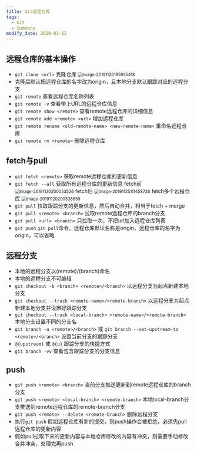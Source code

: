```yaml
---
title: Git远程仓库
tags: 
  - Git
  - Summary
modify_date: 2020-02-12
---
```


## 远程仓库的基本操作

<!--more-->

* `git clone <url>` 克隆仓库
  <img src="https://i.loli.net/2020/05/17/H9v7kbpnLJcqgoK.png" alt="image-20191120195935418" style="zoom:80%;" />
* 克隆后默认把远程仓库的名字改为origin，且本地分支默认跟踪对应的远程分支
* `git remote` 查看远程仓库名称列表
* `git remote -v` 查看带上URL的远程仓库信息
* `git remote show <remote>` 查看remote远程仓库的详细信息
* `git remote add <remote> <url>` 增加远程仓库
* `git remote rename <old-remote-name> <new-remote-name>` 重命名远程仓库
* `git remote rm <remote>` 删除远程仓库

## fetch与pull

* `git fetch <remote>` 获取remote远程仓库的更新信息
* `git fetch --all` 获取所有远程仓库的更新信息
  fetch前
  <img src="https://i.loli.net/2020/05/17/4FU6ng7iSRCVhTE.png" alt="image-20191120200023526" style="zoom:80%;" />
  fetch后
  <img src="https://i.loli.net/2020/05/17/rXRUtpaoQhJ1qHT.png" alt="image-20191125111458726" style="zoom:80%;" />
  fetch多个远程仓库
  <img src="https://i.loli.net/2020/05/17/luy4SMU9YKeOg7c.png" alt="image-20191120200538659" style="zoom:80%;" />
* `git pull` 拉取跟踪分支的更新信息，然后自动合并，相当于fetch + merge
* `git pull <remote> <branch>` 拉取remote远程仓库的branch分支
* `git pull <url> <branch>` 只拉取一次，不把url加入远程仓库列表
* `git push` `git pull`命令，远程仓库默认名称是origin，远程仓库的名字为origin，可以省略

## 远程分支

* 本地的远程分支以(remote)/(branch)命名
* 本地的远程分支不可编辑
* `git checkout -b <branch> <remote>/<branch>` 以远程分支为起点新建本地分支
* `git checkout --track <remote-name>/<remote-branch>` 以远程分支为起点新建本地分支并设置好跟踪分支
* `git checkout --track <local-branch> <remote-name>/<remote-branch>` 本地分支设置不同的分支名
* `git branch -u <remote>/<branch>` 或 `git branch --set-upstream-to <remote>/<branch>` 设置当前分支的跟踪分支
* `@{upstream}` 或 `@{u}` 跟踪分支的快捷方式
* `git branch -vv` 查看包含跟踪分支的分支信息

## push

* `git push <remote> <branch>` 当前分支推送更新到remote远程仓库的branch分支
* `git push <remote> <local-branch> <remote-branch>` 本地local-branch分支推送到remote远程仓库的remote-branch分支
* `git push <remote> --delete <remote-branch>` 删除远程分支
* 执行`git push` 假如远程仓库有新的提交，则push操作会被拒绝，必须先pull远程仓库的更新内容
* 假如pull拉取下来的更新内容与本地仓库修改的内容有冲突，则需要手动修改合并冲突，处理完再push